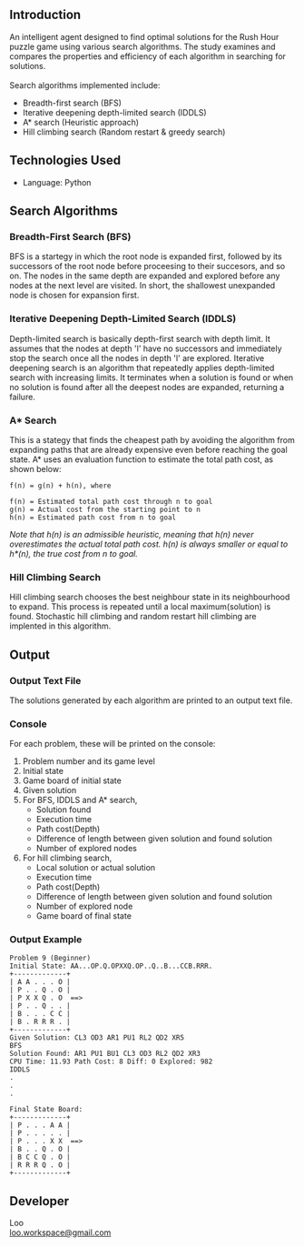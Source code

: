 ## Introduction
An intelligent agent designed to find optimal solutions for the Rush Hour puzzle game using various search algorithms. The study examines and compares the properties and efficiency of each algorithm in searching for solutions.
<br><br>
Search algorithms implemented include:
- Breadth-first search (BFS)
- Iterative deepening depth-limited search (IDDLS)
- A* search (Heuristic approach)
- Hill climbing search (Random restart & greedy search)

## Technologies Used
- Language: Python

## Search Algorithms
### Breadth-First Search (BFS)
BFS is a startegy in which the root node is expanded first, followed by its successors of the root node before proceesing to their succesors, and so on. The nodes in the same depth are expanded and explored before any nodes at the next level are visited. In short, the shallowest unexpanded node is chosen for expansion first.

### Iterative Deepening Depth-Limited Search (IDDLS)
Depth-limited search is basically depth-first search with depth limit. It assumes that the nodes at depth 'l' have no successors and immediately stop the search once all the nodes in depth 'l' are explored. Iterative deepening search is an algorithm that repeatedly applies depth-limited search with increasing limits. It terminates when a solution is found or when no solution is found after all the deepest nodes are expanded, returning a failure.

### A* Search
This is a stategy that finds the cheapest path by avoiding the algorithm from expanding paths that are already expensive even before reaching the goal state. A* uses an evaluation function to estimate the total path cost, as shown below:
```
f(n) = g(n) + h(n), where

f(n) = Estimated total path cost through n to goal
g(n) = Actual cost from the starting point to n
h(n) = Estimated path cost from n to goal
```
_Note that h(n) is an admissible heuristic, meaning that h(n) never overestimates the actual total path cost. h(n) is always smaller or equal to h*(n), the true cost from n to goal._

### Hill Climbing Search
Hill climbing search chooses the best neighbour state in its neighbourhood to expand. This process is repeated until a local maximum(solution) is found. Stochastic hill climbing and random restart hill climbing are implented in this algorithm.


## Output
### Output Text File
The solutions generated by each algorithm are printed to an output text file.

### Console
For each problem, these will be printed on the console:
1. Problem number and its game level
2. Initial state
3. Game board of initial state
4. Given solution
5. For BFS, IDDLS and A* search,
    - Solution found
    - Execution time
    - Path cost(Depth)
    - Difference of length between given solution and found solution
    - Number of explored nodes
6. For hill climbing search,
    - Local solution or actual solution
    - Execution time
    - Path cost(Depth)
    - Difference of length between given solution and found solution
    - Number of explored node
    - Game board of final state

### Output Example
```
Problem 9 (Beginner)
Initial State: AA...OP.Q.OPXXQ.OP..Q..B...CCB.RRR.
+-------------+
| A A . . . O |
| P . . Q . O |
| P X X Q . O  ==>
| P . . Q . . |
| B . . . C C |
| B . R R R . |
+-------------+
Given Solution: CL3 OD3 AR1 PU1 RL2 QD2 XR5
BFS
Solution Found: AR1 PU1 BU1 CL3 OD3 RL2 QD2 XR3
CPU Time: 11.93 Path Cost: 8 Diff: 0 Explored: 982
IDDLS
.
.
.

Final State Board:
+-------------+
| P . . . A A |
| P . . . . . |
| P . . . X X  ==>
| B . . Q . O |
| B C C Q . O |
| R R R Q . O |
+-------------+
```

## Developer
Loo<br>
loo.workspace@gmail.com